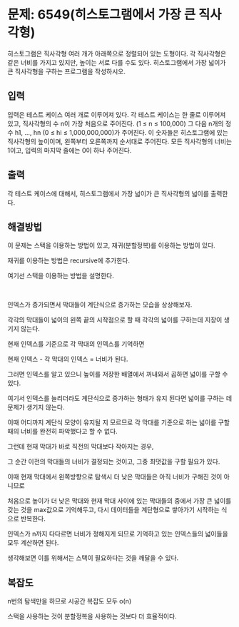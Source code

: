 # 문제: 6549(히스토그램에서 가장 큰 직사각형)

히스토그램은 직사각형 여러 개가 아래쪽으로 정렬되어 있는 도형이다. 각 직사각형은 같은 너비를 가지고 있지만, 높이는 서로 다를 수도 있다. 
히스토그램에서 가장 넓이가 큰 직사각형을 구하는 프로그램을 작성하시오.

## 입력

입력은 테스트 케이스 여러 개로 이루어져 있다. 각 테스트 케이스는 한 줄로 이루어져 있고, 직사각형의 수 n이 가장 처음으로 주어진다. (1 ≤ n ≤ 100,000) 그 다음 n개의 정수 h1, ..., hn (0 ≤ hi ≤ 1,000,000,000)가 주어진다. 이 숫자들은 히스토그램에 있는 직사각형의 높이이며, 왼쪽부터 오른쪽까지 순서대로 주어진다. 모든 직사각형의 너비는 1이고, 입력의 마지막 줄에는 0이 하나 주어진다.

## 출력

각 테스트 케이스에 대해서, 히스토그램에서 가장 넓이가 큰 직사각형의 넓이를 출력한다.

## 해결방법

이 문제는 스택을 이용하는 방법이 있고, 재귀(분할정복)를 이용하는 방법이 있다.

재귀를 이용하는 방법은 recursive에 추가한다.

여기선 스택을 이용하는 방법을 설명한다.

<br/>

인덱스가 증가되면서 막대들이 계단식으로 증가하는 모습을 상상해보자.

각각의 막대들이 넓이의 왼쪽 끝의 시작점으로 할 때 각각의 넓이를 구하는데 지장이 생기지 않는다. 

현재 인덱스를 기준으로 각 막대의 인덱스를 기억하면

현재 인덱스 - 각 막대의 인덱스 = 너비가 된다.

그러면 인덱스를 알고 있으니 높이를 저장한 배열에서 꺼내와서 곱하면 넓이를 구할 수 있다.

여기서 인덱스를 늘리더라도 계단식으로 증가하는 형태가 유지 된다면 넓이를 구하는 데 문제가 생기지 않는다.

이때 어디까지 계단식 모양이 유지될 지 모르므로 각 막대를 기준으로 하는 넓이를 구할 때의 너비를 완전히 파악했다고 할 수 없다.

그런데 현재 막대가 바로 직전의 막대보다 작아지는 경우,

그 순간 이전의 막대들의 너비가 결정되는 것이고, 그중 최댓값을 구할 필요가 있다.

이때 현재 막대에서 왼쪽방향으로 탐색시 더 낮은 막대들은 아직 너비가 구해진 것이 아니므로

처음으로 높이가 더 낮은 막대와 현재 막대 사이에 있는 막대들의 중에서 가장 큰 넓이를 갖는 것을 max값으로 기억해두고, 다시 데이터들을 계단형으로 쌓아가기 시작하는 식으로 반복한다.

인덱스가 n까지 다다르면 너비가 정해지게 되므로 기억하고 있는 인덱스들의 넓이들을 모두 계산하면 된다.

생각해보면 이를 위해서는 스택이 필요하다는 것을 깨달을 수 있다.
 
## 복잡도

n번의 탐색만을 하므로 시공간 복잡도 모두 o(n)

스택을 사용하는 것이 분할정복을 사용하는 것보다 더 효율적이다.